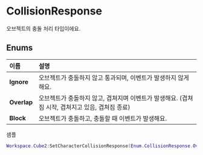 # CollisionResponse

오브젝트의 충돌 처리 타입이에요.   


## **Enums**

| **이름** | **설명** |
| :--- | :--- |
| **Ignore** | 오브젝트가 충돌하지 않고 통과되며, 이벤트가 발생하지 않게 해요. |
| **Overlap** | 오브젝트가 충돌하지 않고, 겹쳐지며 이벤트가 발생해요. \(겹쳐짐 시작, 겹쳐지고 있음, 겹쳐짐 종료\) |
| **Block** | 오브젝트가 충돌하고, 충돌할 때 이벤트가 발생해요. |

샘플

```lua
Workspace.Cube2:SetCharacterCollisionResponse(Enum.CollisionResponse.Overlap) --오브젝트가 캐릭터와 충돌했을때 통과되고 연결된 이벤트가 발생되게 설정해요.
```

